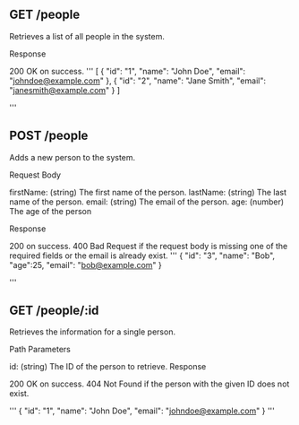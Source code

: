 ## GET /people

Retrieves a list of all people in the system.

Response

200 OK on success.
'''
[
  {
    "id": "1",
    "name": "John Doe",
    "email": "johndoe@example.com"
  },
  {
    "id": "2",
    "name": "Jane Smith",
    "email": "janesmith@example.com"
  }
]

'''

## POST /people

Adds a new person to the system.

Request Body

firstName: (string) The first name of the person.
lastName: (string) The last name of the person.
email: (string) The email of the person.
age: (number) The age of the person

Response

200 on success.
400 Bad Request if the request body is missing one of the required fields or the email is already exist.
'''
{
    "id": "3",
    "name": "Bob",
    "age":25,
    "email": "bob@example.com"
}

'''


## GET /people/:id

Retrieves the information for a single person.

Path Parameters

id: (string) The ID of the person to retrieve.
Response

200 OK on success.
404 Not Found if the person with the given ID does not exist.

'''
{
    "id": "1",
    "name": "John Doe",
    "email": "johndoe@example.com"
}
'''